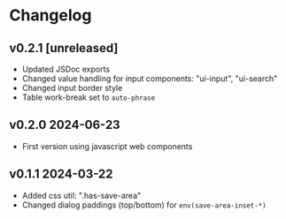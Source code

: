 # Changelog

## v0.2.1 [unreleased]

- Updated JSDoc exports
- Changed value handling for input components: "ui-input", "ui-search"
- Changed input border style
- Table work-break set to `auto-phrase`

## v0.2.0 2024-06-23

- First version using javascript web components

## v0.1.1 2024-03-22

- Added css util: ".has-save-area"
- Changed dialog paddings (top/bottom) for `env(save-area-inset-*)`
